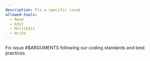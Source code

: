 ```yaml
---
description: Fix a specific issue
allowed-tools:
  - Read
  - Edit
  - MultiEdit
  - Write
---
```


Fix issue #$ARGUMENTS following our coding standards and best practices.